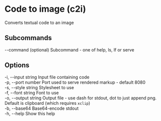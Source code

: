 Code to image (c2i)
===================

  Converts textual code to an image

Subcommands
-----------

  --command (optional)   Subcommand - one of help, ls, lf or serve

Options
-------

  -i, --input string    Input file containing code  
  -p, --port number     Port used to serve rendered markup - default 8080  
  -s, --style string    Stylesheet to use  
  -f, --font string     Font to use  
  -o, --output string   Output file - use dash for stdout, dot to just append png. Default is clipboard (which requires `xclip`)  
  -b, --base64          Base64-encode stdout  
  -h, --help            Show this help  

